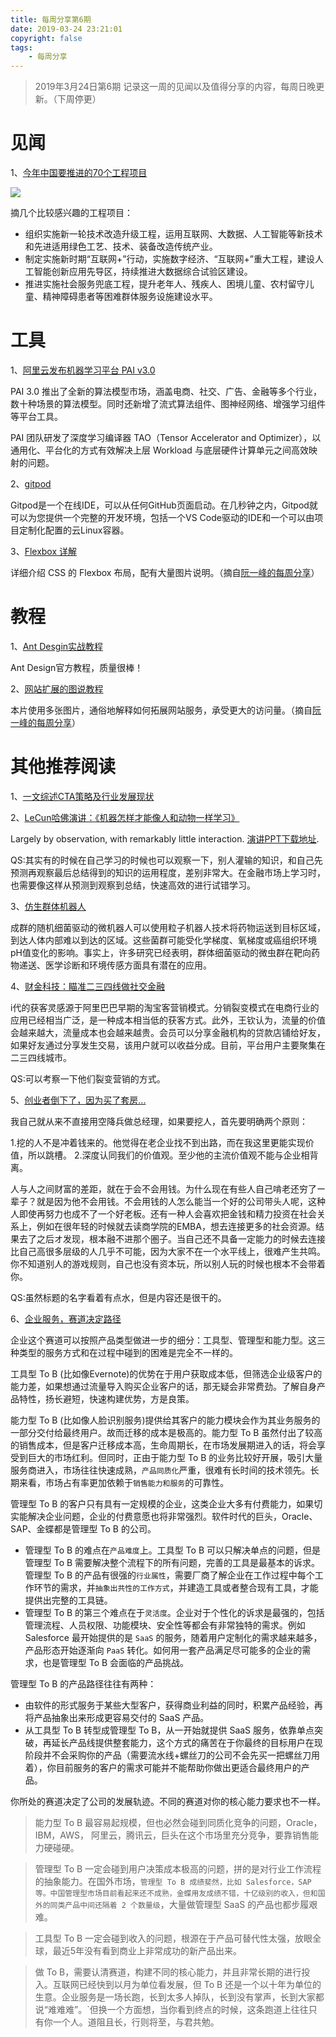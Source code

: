 ```yaml
---
title: 每周分享第6期
date: 2019-03-24 23:21:01
copyright: false
tags: 
    - 每周分享
---
```

>2019年3月24日第6期
记录这一周的见闻以及值得分享的内容，每周日晚更新。（下周停更）

# 见闻

1、[今年中国要推进的70个工程项目](https://mp.weixin.qq.com/s?__biz=MTI0MDU3NDYwMQ==&mid=2656748111&idx=1&sn=2f8bbc797c0c1ffb76747713e9c0f1ee&chksm=7a603fa94d17b6bf9d2658335d1ae764377acc7ef699af15229b3072ac08d910cffeda7cb070&mpshare=1&scene=1&srcid=0318acs9b9pKLs9GhbCaoaJc&key=dd903828d49d315332ac1cd6639494147f51c69a2c0cf89b3e6e186c883b380a31014052e6772e20e7d40ad4b8fb9ca583feb46f974ce6f7ff0f9016dc92faa287743eb287239794eb8cf99053a6ced3&ascene=1&uin=MTk4OTE4ODkzNQ%3D%3D&devicetype=Windows+10&version=62060739&lang=zh_CN&pass_ticket=UdhAUThk60Md90Ggn4v%2BqzuRNQP0riKx9iTZMW%2BpRzT67sax6AYabWx3WgwWo%2BHH)

<img src="http://img.linqunshu.cn/engineer.png">

摘几个比较感兴趣的工程项目：
-   组织实施新一轮技术改造升级工程，运用互联网、大数据、人工智能等新技术和先进适用绿色工艺、技术、装备改造传统产业。
-   制定实施新时期“互联网+”行动，实施数字经济、“互联网+”重大工程，建设人工智能创新应用先导区，持续推进大数据综合试验区建设。
-   推进实施社会服务兜底工程，提升老年人、残疾人、困境儿童、农村留守儿童、精神障碍患者等困难群体服务设施建设水平。


# 工具

1、[阿里云发布机器学习平台 PAI v3.0](https://mp.weixin.qq.com/s?__biz=MzI5NTIxNTg0OA==&mid=2247494737&idx=3&sn=d56b5bac7b7a002b104a5353c85a9dee&chksm=ec545bd6db23d2c06bf499a2d1d1ea3a3e254557e8b80d2de05c17324dfa1fbd855a4674bc89&mpshare=1&scene=1&srcid=&key=f0f5d77c9cac328d44f8aad2e409864323344fbbf15f3e9cf45511775344700bc8e14033fa8b7cbdf746cc992c630d347d66ea7a1ae984a0f13a6d263a1a9926caaf52780c08372f93126b5c4910fe04&ascene=1&uin=MTk4OTE4ODkzNQ%3D%3D&devicetype=Windows+10&version=62060739&lang=zh_CN&pass_ticket=UdhAUThk60Md90Ggn4v%2BqzuRNQP0riKx9iTZMW%2BpRzT67sax6AYabWx3WgwWo%2BHH)

PAI 3.0 推出了全新的算法模型市场，涵盖电商、社交、广告、金融等多个行业，数十种场景的算法模型。同时还新增了流式算法组件、图神经网络、增强学习组件等平台工具。

PAI 团队研发了深度学习编译器 TAO（Tensor Accelerator and Optimizer），以通用化、平台化的方式有效解决上层 Workload 与底层硬件计算单元之间高效映射的问题。

2、[gitpod](https://www.gitpod.io/)

Gitpod是一个在线IDE，可以从任何GitHub页面启动。在几秒钟之内，Gitpod就可以为您提供一个完整的开发环境，包括一个VS Code驱动的IDE和一个可以由项目定制化配置的云Linux容器。

3、[Flexbox 详解](https://github.com/veedrin/horseshoe/blob/master/flex/flex.md)

详细介绍 CSS 的 Flexbox 布局，配有大量图片说明。（摘自[阮一峰的每周分享](http://www.ruanyifeng.com/blog/2019/03/weekly-issue-48.html)）

# 教程

1、[Ant Desgin实战教程](https://www.yuque.com/ant-design/course/intro)

Ant Design官方教程，质量很棒！

2、[网站扩展的图说教程](https://arcentry.com/blog/scaling-webapps-for-newbs-and-non-techies/)

本片使用多张图片，通俗地解释如何拓展网站服务，承受更大的访问量。（摘自[阮一峰的每周分享](http://www.ruanyifeng.com/blog/2019/03/weekly-issue-48.html)）

# 其他推荐阅读

1、[一文综述CTA策略及行业发展现状](https://mp.weixin.qq.com/s?__biz=MzU4NjQ5NDkxNg==&mid=2247483974&idx=1&sn=00c91d0da3e433f11c6a57f804643574&chksm=fdfb24edca8cadfb911d4c4289b33f34d0b977c60d8b7921d5d710e0f415a09f55ba2459499c&mpshare=1&scene=1&srcid=031882yxrduSygJXLtBxxa26&key=fcd6ec0b90010dfc417beb378a1a606fe38dbf9f75eb8b92bbd9c4fdb59664c00e3eb448d72bcce7997d543f36c1cea2ddc7d82ae9a26b29dfa462f9e3d3fd1118bd3249d390f3c60ce6250dea09bebd&ascene=1&uin=MTk4OTE4ODkzNQ%3D%3D&devicetype=Windows+10&version=62060739&lang=zh_CN&pass_ticket=gm9KqXx%2Fks9p0k%2BfGIYP%2FEyT2OSm6XVN5XCv0RszI28tlRWD7NDCPI%2Bq4aWNTDiH)

2、[LeCun哈佛演讲：《机器怎样才能像人和动物一样学习》](https://mp.weixin.qq.com/s?__biz=MzI3MTA0MTk1MA==&mid=2652041265&idx=4&sn=aedf04586892da1d6443648c07d76fed&chksm=f12184c0c6560dd62031e5b111a43fcc07514dbbfdc442df41a7c242f12d0e49261aaf031187&mpshare=1&scene=1&srcid=&key=f0f5d77c9cac328d66af66a53be0219d803d056f50dc7e3942297ea025b6f0ebdd9c88bbeaa88a2d4d09ea448f899e65ade2c64ff762f3928e35863b7a1b0c7c11103d0062e3615e0fea0de87c5d9e86&ascene=1&uin=MTk4OTE4ODkzNQ%3D%3D&devicetype=Windows+10&version=62060739&lang=zh_CN&pass_ticket=UdhAUThk60Md90Ggn4v%2BqzuRNQP0riKx9iTZMW%2BpRzT67sax6AYabWx3WgwWo%2BHH)

Largely by observation, with remarkably little interaction. [演讲PPT下载地址](https://drive.google.com/file/d/1idTS63oXT1jBUNm_qH9fke0VDGihM7ir/view).

QS:其实有的时候在自己学习的时候也可以观察一下，别人灌输的知识，和自己先预测再观察最后总结得到的知识的运用程度，差别非常大。在金融市场上学习时，也需要像这样从预测到观察到总结，快速高效的进行试错学习。


3、[仿生群体机器人](https://mp.weixin.qq.com/s?__biz=MzI3MTA0MTk1MA==&mid=2652041202&idx=1&sn=319cf10f7d2c23e5957b00218de702b7&chksm=f1219b03c6561215ef0900ce97a4819586ac3bc3356a1d5781fbfc8d318d7367261cad6575dc&mpshare=1&scene=1&srcid=&key=bc5b2a816e73d10884513319a89810eaaca97d20ebe6ec853b02be667909aa23d53f7ad79c2306328a54a9c2fa97376ad9a42e51d01112dcdf74dd6b4983de61b696a293e9e46a63814b99ee78f8a402&ascene=1&uin=MTk4OTE4ODkzNQ%3D%3D&devicetype=Windows+10&version=62060739&lang=zh_CN&pass_ticket=UdhAUThk60Md90Ggn4v%2BqzuRNQP0riKx9iTZMW%2BpRzT67sax6AYabWx3WgwWo%2BHH)

成群的随机细菌驱动的微机器人可以使用粒子机器人技术将药物运送到目标区域，到达人体内部难以到达的区域。这些菌群可能受化学梯度、氧梯度或癌组织环境pH值变化的影响。事实上，许多研究已经表明，群体细菌驱动的微虫群在靶向药物递送、医学诊断和环境传感方面具有潜在的应用。

4、[财金科技：瞄准二三四线做社交金融](https://mp.weixin.qq.com/s?__biz=MzI0NzAzNTUwMQ==&mid=2652444838&idx=1&sn=a98fedba6ce2f7679d019941b2b0b46e&key=fc93c054c797e24af52f01f63b64b8f4f13c64866dd16e969b7135d061c852783ec3f76d6657a3cfd783602cc8b7e4f1f4049560ac2f2dfd6a4052bc814dbd18c54bc3b97699a80c09c9a4bd164efff1&ascene=1&uin=MTk4OTE4ODkzNQ%3D%3D&devicetype=Windows+10&version=62060739&lang=zh_CN&pass_ticket=UdhAUThk60Md90Ggn4v%2BqzuRNQP0riKx9iTZMW%2BpRzT67sax6AYabWx3WgwWo%2BHH)

i代的获客灵感源于阿里巴巴早期的淘宝客营销模式。分销裂变模式在电商行业的应用已经相当广泛，是一种成本相当低的获客方式。此外，王钦认为，流量的价值会越来越大，流量成本也会越来越贵。会员可以分享金融机构的贷款店铺给好友，如果好友通过分享发生交易，该用户就可以收益分成。目前，平台用户主要聚集在二三四线城市。

QS:可以考察一下他们裂变营销的方式。

5、[创业者倒下了，因为买了套房...](https://mp.weixin.qq.com/s?__biz=MjM5OTAzMjc4MA==&mid=2650093879&idx=1&sn=c53e342f4fd30f6ededc0e10adaa7eee&key=f0f5d77c9cac328d61c34c8c36c9868e000724536b80aed0f71710dfead1fd954bae4d37ccb5debc9881367932b3c71498fb0f4a863131c9cd5b1032d5d0b4f9d0c32e78285b3697062f78cfa8fbbcc5&ascene=1&uin=MTk4OTE4ODkzNQ%3D%3D&devicetype=Windows+10&version=62060739&lang=zh_CN&pass_ticket=UdhAUThk60Md90Ggn4v%2BqzuRNQP0riKx9iTZMW%2BpRzT67sax6AYabWx3WgwWo%2BHH)

我自己就从来不直接用空降兵做总经理，如果要挖人，首先要明确两个原则：

1.挖的人不是冲着钱来的。他觉得在老企业找不到出路，而在我这里更能实现价值，所以跳槽。
2.深度认同我们的价值观。至少他的主流价值观不能与企业相背离。

人与人之间财富的差距，就在于会不会用钱。为什么现在有些人自己啃老还穷了ー辈子？就是因为他不会用钱。不会用钱的人怎么能当一个好的公司带头人呢，这种人即使再努力也成不了一个好老板。还有一种人会喜欢把金钱和精力投资在社会关系上，例如在很年轻的时候就去读商学院的EMBA，想去连接更多的社会资源。结果去了之后オ发现，根本融不进那个圏子。当自己还不具备一定能力的时候去连接比自己高很多层级的人几乎不可能，因为大家不在一个水平线上，很难产生共鸣。你不知道别人的游戏规则，自己也没有资本玩，所以别人玩的时候也根本不会带着你。

QS:虽然标题的名字看着有点水，但是内容还是很干的。

6、[企业服务，赛道决定路径](https://mp.weixin.qq.com/s?__biz=MzA3ODUxMjMyMw==&mid=2649757223&idx=1&sn=7d3066c8604dc2c02ab3dd89d8141cc6&chksm=87451f8bb032969d1e613d39979915479bf2a0833fbf2d6df058429346999d01b9ad6570562d&mpshare=1&scene=1&srcid=0316qs8f4uRGTKXaUFuppH5e&key=d15f5eb2e0ded0e7d6a46fb50d59c460fd95550355a4facbc98d4e4a06fafa0aeba6307f624078c1ac1bcdbe090d2e7426c753c4b72e5b5e45f27648ad84b8415fc9cf2a2ef41d1e33d8ae9528e994b9&ascene=1&uin=MTk4OTE4ODkzNQ%3D%3D&devicetype=Windows+10&version=62060739&lang=zh_CN&pass_ticket=gm9KqXx%2Fks9p0k%2BfGIYP%2FEyT2OSm6XVN5XCv0RszI28tlRWD7NDCPI%2Bq4aWNTDiH)

企业这个赛道可以按照产品类型做进一步的细分：工具型、管理型和能力型。这三种类型的服务方式和在过程中碰到的困难是完全不一样的。

工具型 To B (比如像Evernote)的优势在于用户获取成本低，但筛选企业级客户的能力差，如果想通过流量导入购买企业客户的话，那无疑会非常费劲。了解自身产品特性，扬长避短，快速构建优势，方是良策。

能力型 To B (比如像人脸识别服务)提供给其客户的能力模块会作为其业务服务的一部分交付给最终用户。故而迁移的成本是极高的。能力型 To B 虽然付出了较高的销售成本，但是客户迁移成本高，生命周期长，在市场发展期进入的话，将会享受到巨大的市场红利。但同时，正由于能力型 To B 的业务比较好开展，吸引大量服务商进入，市场往往快速成熟，`产品同质化`严重，很难有长时间的技术领先。长期来看，市场占有率更加依赖于`销售能力和服务`的可靠性。

管理型 To B 的客户只有具有一定规模的企业，这类企业大多有付费能力，如果切实能解决企业问题，企业的付费意愿也将非常强烈。软件时代的巨头，Oracle、SAP、金蝶都是管理型 To B 的公司。
-   管理型 To B 的难点在`产品难度`上。工具型 To B 可以只解决单点的问题，但是管理型 To B 需要解决整个流程下的所有问题，完善的工具是最基本的诉求。管理型 To B 的产品有很强的`行业属性`，需要厂商了解企业在工作过程中每个工作环节的需求，并`抽象出共性的工作方式`，并建造工具或者整合现有工具，才能提供出完整的工具链。
-   管理型 To B 的第三个难点在于`灵活度`。企业对于个性化的诉求是最强的，包括管理流程、人员权限、功能模块、安全性等都会有非常独特的需求。例如 Salesforce 最开始提供的是 `SaaS` 的服务，随着用户定制化的需求越来越多，产品形态开始逐渐向 `PaaS` 转化。如何用一套产品满足尽可能多的企业的需求，也是管理型 To B 会面临的产品挑战。

管理型 To B 的产品路径往往有两种：
-   由软件的形式服务于某些大型客户，获得商业利益的同时，积累产品经验，再将产品抽象出来形成更容易交付的 SaaS 产品。
-   从工具型 To B 转型成管理型 To B，从一开始就提供 SaaS 服务，依靠单点突破，再延长产品线提供整套能力，这个方式的痛苦在于你最终的目标用户在现阶段并不会采购你的产品（需要流水线+螺丝刀的公司不会先买一把螺丝刀用着），你目前服务的客户的需求可能并不能帮助你做出更适合最终用户的产品。

你所处的赛道决定了公司的发展轨迹。不同的赛道对你的核心能力要求也不一样。

> 能力型 To B 最容易起规模，但也必然会碰到同质化竞争的问题，Oracle，IBM，AWS， 阿里云，腾讯云，巨头在这个市场里充分竞争，要靠销售能力硬碰硬。

> 管理型 To B 一定会碰到用户决策成本极高的问题，拼的是对行业工作流程的抽象能力。在国外市场，`管理型 To B 成绩斐然，比如 Salesforce，SAP 等。中国管理型市场目前看起来还不成熟，金蝶用友成绩不错，十亿级别的收入，但和国外的同类产品中间还隔着 2 个数量级`，大量做管理型 SaaS 的产品也都步履艰难。

> 工具型 To B 一定会碰到收入的问题，根源在于产品可替代性太强，放眼全球，最近5年没有看到商业上非常成功的新产品出来。

> 做 To B，需要认清赛道，构建不同的核心能力，并且非常长期的进行投入。互联网已经快到以月为单位看发展，但 To B 还是一个以十年为单位的生意。企业服务是一场长跑，长到太多人掉队，长到没有掌声，长到大家都说“难难难”。`但换一个方面想，当你看到终点的时候，这条跑道上往往只有你一个人。道阻且长，行则将至，与君共勉。